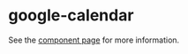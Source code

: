 google-calendar
================

See the [component page](http://googlewebcomponents.github.io/google-calendar) for more information.
